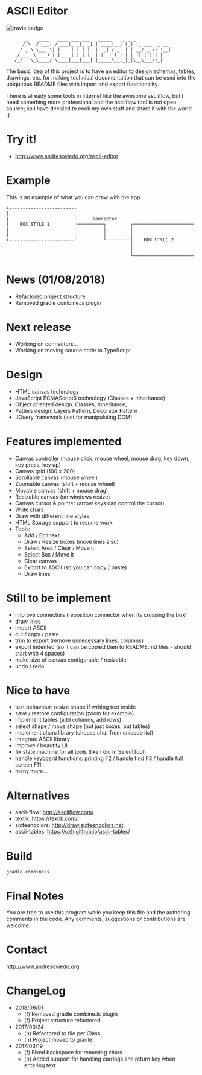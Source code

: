 ASCII Editor
============

![travis badge](https://travis-ci.org/andresoviedo/ascii-editor.svg?branch=master)


           _    ____   ____ ___ ___   _____    _ _ _             
          / \  / ___| / ___|_ _|_ _| | ____|__| (_) |_ ___  _ __
         / _ \ \___ \| |    | | | |  |  _| / _` | | __/ _ \| '__|
        / ___ \ ___) | |___ | | | |  | |__| (_| | | || (_) | |   
       /_/   \_\____/ \____|___|___| |_____\__,_|_|\__\___/|_|   



The basic idea of this project is to have an editor to design schemas, tables, drawings, etc. for making technical documentation that can be
used into the ubiquitous README files with import and export functionality.

There is already some tools in internet like the awesome asciiflow, but I need something more professional and the asciiflow tool is not open source;
so I have decided to cook my own stuff and share it with the world :)


Try it!
=======

* http://www.andresoviedo.org/ascii-editor


Example
=======

This is an example of what you can draw with the app



    +------------------------+                                              
    |                        |                                              
    |                        |      connector                               
    |    BOX STYLE 1         |──────────┐         ┌──────────────────────┐  
    |                        |          │         │                      │  
    |                        |          │         │                      │  
    +------------------------+          └─────────┤    BOX STYLE 2       │  
                                                  │                      │
                                                  │                      │
                                                  └──────────────────────┘


News (01/08/2018)
=================

- Refactored project structure
- Removed gradle combineJs plugin


Next release
============

- Working on connectors...
- Working on moving source code to TypeScript


Design
======

- HTML canvas technology
- JavaScript ECMAScript6 technology (Classes + Inheritance)
- Object oriented design. Classes, Inheritance,
- Patters design: Layers Pattern, Decorator Pattern
- JQuery framework (just for manipulating DOM)


Features implemented
====================

- Canvas controller (mouse click, mouse wheel, mouse drag, key down, key press, key up)
- Canvas grid (100 x 200)
- Scrollable canvas (mouse wheel)
- Zoomable canvas (shift + mouse wheel)
- Movable canvas (shift + mouse drag)
- Resizable canvas (on windows resize)
- Canvas cursor & pointer (arrow keys can control the cursor)
- Write chars
- Draw with different line styles
- HTML Storage support to resume work
- Tools:
  - Add / Edit text
  - Draw / Resize boxes (move lines also)
  - Select Area / Clear / Move it
  - Select Box / Move it
  - Clear canvas
  - Export to ASCII (so you can copy / paste)
  - Draw lines


Still to be implement
=====================

- improve connectors (reposition connector when its crossing the box)
- draw lines
- import ASCII
- cut / copy / paste
- trim to export (remove unnecessary lines, columns)
- export indented (so it can be copied then to README.md files - should start with 4 spaces)
- make size of canvas configurable / resizable
- undo / redo


Nice to have
============

- text behaviour: resize shape if writing text inside
- save / restore configuration (zoom for example)
- implement tables (add columns, add rows)
- select shape / move shape (not just boxes, but tables)
- implement chars library (choose char from unicode list)
- integrate ASCII library
- improve / beautify UI
- fix state machine for all tools (like I did in SelectTool)
- handle keyboard functions: printing F2 / handle find F3 / handle full screen F11
- many more...


Alternatives
============

* ascii-flow: http://asciiflow.com/
* textik: https://textik.com/
* sixteencolors: http://draw.sixteencolors.net
* ascii-tables: https://ozh.github.io/ascii-tables/


Build
=====

    gradle combineJs


Final Notes
===========

You are free to use this program while you keep this file and the authoring comments in the code. Any comments, suggestions or contributions are welcome.


Contact
=======

http://www.andresoviedo.org


ChangeLog
=========

* 2018/08/01
  * (f) Removed gradle combineJs plugin
  * (f) Project structure refactored
* 2017/03/24
  * (n) Refactored to file per Class
  * (n) Project moved to gradle
* 2017/03/19
  * (f) Fixed backspace for removing chars
  * (n) Added support for handling carriage line return key when entering text
